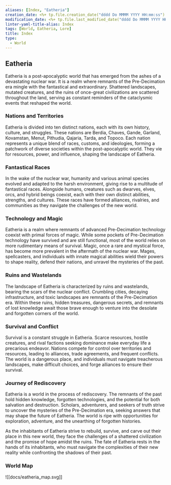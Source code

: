 ```yaml
---
aliases: [Index, "Eatheria"]
creation_date: <%+ tp.file.creation_date("dddd Do MMMM YYYY HH:mm:ss") %>
modification_date: <%+ tp.file.last_modified_date("dddd Do MMMM YYYY HH:mm:ss") %>
linter-yaml-title-alias: Index
tags: [World, Eatheria, Lore]
title: Index
type:
  - World
---
```

## Eatheria

Eatheria is a post-apocalyptic world that has emerged from the ashes of a devastating nuclear war. It is a realm where remnants of the Pre-Decimation era mingle with the fantastical and extraordinary. Shattered landscapes, mutated creatures, and the ruins of once-great civilizations are scattered throughout the land, serving as constant reminders of the cataclysmic events that reshaped the world.

### Nations and Territories
Eatheria is divided into ten distinct nations, each with its own history, culture, and struggles. These nations are Berdia, Chaves, Gande, Garland, Kovamstan, Menut, Pithudia, Qajaria, Tarda, and Topoco. Each nation represents a unique blend of races, customs, and ideologies, forming a patchwork of diverse societies within the post-apocalyptic world. They vie for resources, power, and influence, shaping the landscape of Eatheria.

### Fantastical Races
In the wake of the nuclear war, humanity and various animal species evolved and adapted to the harsh environment, giving rise to a multitude of fantastical races. Alongside humans, creatures such as dwarves, elves, orcs, and hybrid beings coexist, each with their own distinct abilities, strengths, and cultures. These races have formed alliances, rivalries, and communities as they navigate the challenges of the new world.

### Technology and Magic
Eatheria is a realm where remnants of advanced Pre-Decimation technology coexist with primal forces of magic. While some pockets of Pre-Decimation technology have survived and are still functional, most of the world relies on more rudimentary means of survival. Magic, once a rare and mystical force, has become more prevalent in the aftermath of the nuclear war. Mages, spellcasters, and individuals with innate magical abilities wield their powers to shape reality, defend their nations, and unravel the mysteries of the past.

### Ruins and Wastelands
The landscape of Eatheria is characterized by ruins and wastelands, bearing the scars of the nuclear conflict. Crumbling cities, decaying infrastructure, and toxic landscapes are remnants of the Pre-Decimation era. Within these ruins, hidden treasures, dangerous secrets, and remnants of lost knowledge await those brave enough to venture into the desolate and forgotten corners of the world.

### Survival and Conflict
Survival is a constant struggle in Eatheria. Scarce resources, hostile creatures, and rival factions seeking dominance make everyday life a precarious endeavor. Nations compete for control over territories and resources, leading to alliances, trade agreements, and frequent conflicts. The world is a dangerous place, and individuals must navigate treacherous landscapes, make difficult choices, and forge alliances to ensure their survival.

### Journey of Rediscovery
Eatheria is a world in the process of rediscovery. The remnants of the past hold hidden knowledge, forgotten technologies, and the potential for both salvation and destruction. Scholars, adventurers, and seekers of truth strive to uncover the mysteries of the Pre-Decimation era, seeking answers that may shape the future of Eatheria. The world is ripe with opportunities for exploration, adventure, and the unearthing of forgotten histories.

As the inhabitants of Eatheria strive to rebuild, survive, and carve out their place in this new world, they face the challenges of a shattered civilization and the promise of hope amidst the ruins. The fate of Eatheria rests in the hands of its inhabitants, who must navigate the complexities of their new reality while confronting the shadows of their past.

### World Map
![[docs/eatheria_map.svg]]
